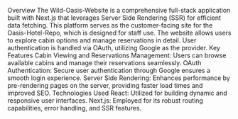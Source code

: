 Overview
The Wild-Oasis-Website is a comprehensive full-stack application built with Next.js that leverages Server Side Rendering (SSR) for efficient data fetching. This platform serves as the customer-facing site for the Oasis-Hotel-Repo, which is designed for staff use. The website allows users to explore cabin options and manage reservations in detail. User authentication is handled via OAuth, utilizing Google as the provider.
Key Features
Cabin Viewing and Reservations Management: Users can browse available cabins and manage their reservations seamlessly.
OAuth Authentication: Secure user authentication through Google ensures a smooth login experience.
Server Side Rendering: Enhances performance by pre-rendering pages on the server, providing faster load times and improved SEO.
Technologies Used
React: Utilized for building dynamic and responsive user interfaces.
Next.js: Employed for its robust routing capabilities, error handling, and SSR features.
